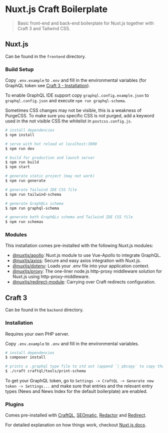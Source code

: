 # Nuxt.js Craft Boilerplate

> Basic front-end and back-end boilerplate for Nuxt.js together with Craft 3 and Tailwind CSS.

## Nuxt.js
Can be found in the `frontend` directory.

### Build Setup

Copy `.env.example` to `.env` and fill in the environmental variables (for GraphQL token see [Craft 3 - Installation](#installation)).

To enable GraphQL IDE support copy `graphql.config.example.json` to `graphql.config.json` and execute `npm run graphql-schema`.

Sometimes CSS changes may not be visible, this is a weakness of PurgeCSS. To make sure you specific CSS is not purged, add a keyword used in the not visible CSS the whitelist in `postcss.config.js`.

```bash
# install dependencies
$ npm install

# serve with hot reload at localhost:3000
$ npm run dev

# build for production and launch server
$ npm run build
$ npm start

# generate static project (may not work)
$ npm run generate

# generate Tailwind IDE CSS file
$ npm run tailwind-schema

# generate GraphQLs schema
$ npm run graphql-schema

# generate both GraphQLs schema and Tailwind IDE CSS file
$ npm run schemas
```

### Modules
This installation comes pre-installed with the following Nuxt.js modules:
* [@nuxtjs/apollo](https://github.com/nuxt-community/apollo-module): Nuxt.js module to use Vue-Apollo to integrate GraphQL.
* [@nuxtjs/axios](https://github.com/nuxt-community/axios-module): Secure and easy axios integration with Nuxt.js.
* [@nuxtjs/dotenv](https://github.com/nuxt-community/dotenv-module): Loads your .env file into your application context.
* [@nuxtjs/proxy](https://github.com/nuxt-community/proxy-module): The one-liner node.js http-proxy middleware solution for Nuxt.js using http-proxy-middleware.
* [@nuxtjs/redirect-module](https://github.com/nuxt-community/redirect-module): Carrying over Craft redirects configuration.

## Craft 3
Can be found in the `backend` directory.

### Installation
Requires your own PHP server.

Copy `.env.example` to `.env` and fill in the environmental variables.

```bash
# install dependencies
$ composer install

# prints a .graphql type file to std out (append `| pbcopy` to copy the result to your clipboard)
$ ./craft craftql/tools/print-schema
```

To get your GraphQL token, go to `Settings -> CraftQL -> Generate new token -> Settings...`  and  make sure that entries and the relevant entry types (News and News Index for the default boilerplate) are enabled.

### Plugins
Comes pre-installed with [CraftQL](https://github.com/markhuot/craftql), [SEOmatic](https://github.com/nystudio107/craft-seomatic), [Redactor](https://github.com/craftcms/redactor) and [Redirect](https://github.com/Dolphiq/craft3-plugin-redirect).

For detailed explanation on how things work, checkout [Nuxt.js docs](https://nuxtjs.org).

